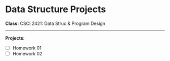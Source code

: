 # Data Structure Projects

**Class:**
CSCI 2421: Data Struc & Program Design

*******************************************************

**Projects:**

- [ ] Homework 01
- [ ] Homework 02

